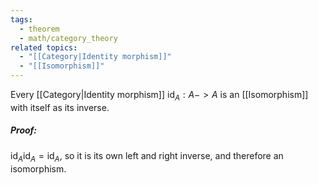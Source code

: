 ```yaml
---
tags:
  - theorem
  - math/category_theory
related topics:
  - "[[Category|Identity morphism]]"
  - "[[Isomorphism]]"
---
```

Every [[Category|Identity morphism]] $\operatorname{id}_A:A -> A$ is an [[Isomorphism]] with itself as its inverse.
##### Proof:
$\operatorname{id}_A \operatorname{id}_A = \operatorname{id}_A$, so it is its own left and right inverse, and therefore an isomorphism.